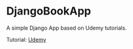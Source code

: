 # DjangoBookApp
A simple Django App based on Udemy tutorials.

Tutorial: [Udemy](https://blog.udemy.com/django-tutorial-getting-started-with-django/#_django_1_8)
